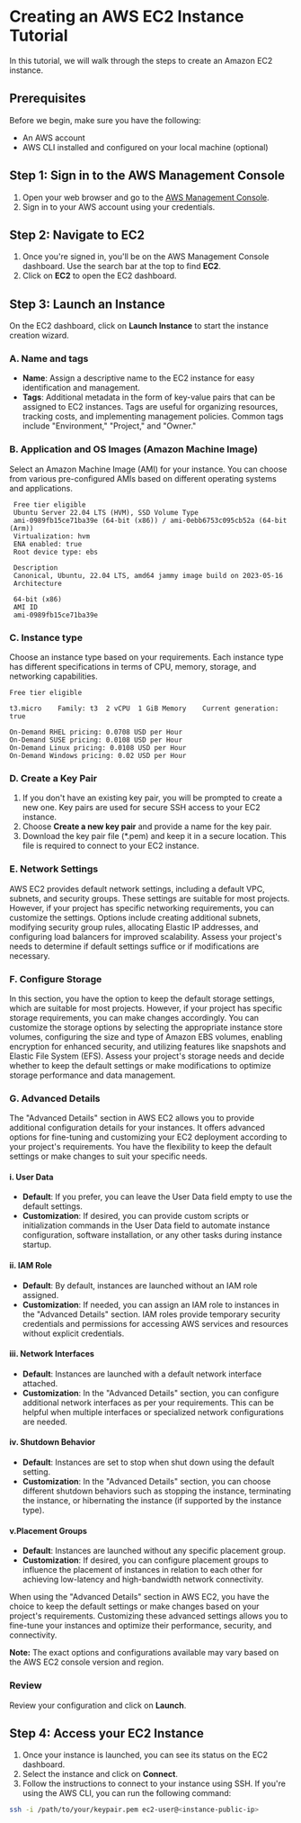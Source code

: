 # Creating an AWS EC2 Instance Tutorial

In this tutorial, we will walk through the steps to create an Amazon EC2 instance.

## Prerequisites

Before we begin, make sure you have the following:

- An AWS account
- AWS CLI installed and configured on your local machine (optional)

## Step 1: Sign in to the AWS Management Console

1. Open your web browser and go to the [AWS Management Console](https://console.aws.amazon.com/).
2. Sign in to your AWS account using your credentials.

## Step 2: Navigate to EC2

1. Once you're signed in, you'll be on the AWS Management Console dashboard. Use the search bar at the top to find **EC2**.
2. Click on **EC2** to open the EC2 dashboard.

## Step 3: Launch an Instance

On the EC2 dashboard, click on **Launch Instance** to start the instance creation wizard.

### A. Name and tags
* **Name**: Assign a descriptive name to the EC2 instance for easy identification and management.
* **Tags**: Additional metadata in the form of key-value pairs that can be assigned to EC2 instances. Tags are useful for organizing resources, tracking costs, and implementing management policies. Common tags include "Environment," "Project," and "Owner."

### B. Application and OS Images (Amazon Machine Image)
Select an Amazon Machine Image (AMI) for your instance. You can choose from various pre-configured AMIs based on different operating systems and applications.
    
```text
 Free tier eligible
 Ubuntu Server 22.04 LTS (HVM), SSD Volume Type 
 ami-0989fb15ce71ba39e (64-bit (x86)) / ami-0ebb6753c095cb52a (64-bit (Arm))
 Virtualization: hvm
 ENA enabled: true
 Root device type: ebs
 
 Description
 Canonical, Ubuntu, 22.04 LTS, amd64 jammy image build on 2023-05-16
 Architecture
 
 64-bit (x86)
 AMI ID
 ami-0989fb15ce71ba39e
 ```

### C. Instance type
Choose an instance type based on your requirements. Each instance type has different specifications in terms of CPU, memory, storage, and networking capabilities.
 ```text
 Free tier eligible
 
 t3.micro    Family: t3  2 vCPU  1 GiB Memory    Current generation: true
 
 On-Demand RHEL pricing: 0.0708 USD per Hour
 On-Demand SUSE pricing: 0.0108 USD per Hour
 On-Demand Linux pricing: 0.0108 USD per Hour
 On-Demand Windows pricing: 0.02 USD per Hour
 ```

### D. Create a Key Pair

1. If you don't have an existing key pair, you will be prompted to create a new one. Key pairs are used for secure SSH access to your EC2 instance.
2. Choose **Create a new key pair** and provide a name for the key pair.
3. Download the key pair file (*.pem) and keep it in a secure location. This file is required to connect to your EC2 instance.

### E. Network Settings 
AWS EC2 provides default network settings, including a default VPC, subnets, and security groups. These settings are suitable for most projects. However, if your project has specific networking requirements, you can customize the settings. Options include creating additional subnets, modifying security group rules, allocating Elastic IP addresses, and configuring load balancers for improved scalability. Assess your project's needs to determine if default settings suffice or if modifications are necessary.

### F. Configure Storage

In this section, you have the option to keep the default storage settings, which are suitable for most projects. However, if your project has specific storage requirements, you can make changes accordingly. You can customize the storage options by selecting the appropriate instance store volumes, configuring the size and type of Amazon EBS volumes, enabling encryption for enhanced security, and utilizing features like snapshots and Elastic File System (EFS). Assess your project's storage needs and decide whether to keep the default settings or make modifications to optimize storage performance and data management.

### G. Advanced Details
The "Advanced Details" section in AWS EC2 allows you to provide additional configuration details for your instances. It offers advanced options for fine-tuning and customizing your EC2 deployment according to your project's requirements. You have the flexibility to keep the default settings or make changes to suit your specific needs.

#### i. User Data

- **Default**: If you prefer, you can leave the User Data field empty to use the default settings.
- **Customization**: If desired, you can provide custom scripts or initialization commands in the User Data field to automate instance configuration, software installation, or any other tasks during instance startup.

#### ii. IAM Role

- **Default**: By default, instances are launched without an IAM role assigned.
- **Customization**: If needed, you can assign an IAM role to instances in the "Advanced Details" section. IAM roles provide temporary security credentials and permissions for accessing AWS services and resources without explicit credentials.

#### iii. Network Interfaces

- **Default**: Instances are launched with a default network interface attached.
- **Customization**: In the "Advanced Details" section, you can configure additional network interfaces as per your requirements. This can be helpful when multiple interfaces or specialized network configurations are needed.

#### iv. Shutdown Behavior

- **Default**: Instances are set to stop when shut down using the default setting.
- **Customization**: In the "Advanced Details" section, you can choose different shutdown behaviors such as stopping the instance, terminating the instance, or hibernating the instance (if supported by the instance type).

#### v.Placement Groups

- **Default**: Instances are launched without any specific placement group.
- **Customization**: If desired, you can configure placement groups to influence the placement of instances in relation to each other for achieving low-latency and high-bandwidth network connectivity.

When using the "Advanced Details" section in AWS EC2, you have the choice to keep the default settings or make changes based on your project's requirements. Customizing these advanced settings allows you to fine-tune your instances and optimize their performance, security, and connectivity.

**Note:** The exact options and configurations available may vary based on the AWS EC2 console version and region.

### Review
Review your configuration and click on **Launch**.


## Step 4: Access your EC2 Instance

1. Once your instance is launched, you can see its status on the EC2 dashboard.
2. Select the instance and click on **Connect**.
3. Follow the instructions to connect to your instance using SSH. If you're using the AWS CLI, you can run the following command:

```bash
ssh -i /path/to/your/keypair.pem ec2-user@<instance-public-ip>
